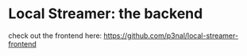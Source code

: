 # Local Streamer: the backend
check out the frontend here:
https://github.com/p3nal/local-streamer-frontend

